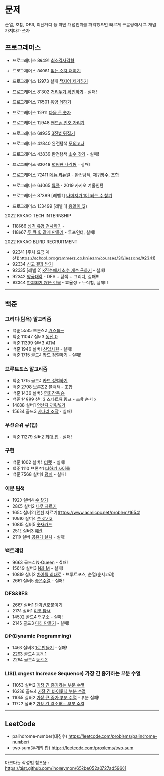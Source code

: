 #  문제

순열, 조합, DFS, 최단거리 등 어떤 개념인지를 파악했으면 빠르게 구글링해서 그 개념 가져다가 쓰자

## 프로그래머스

- 프로그래머스 86491 [최소직사각형](https://programmers.co.kr/learn/courses/30/lessons/86491)
- 프로그래머스 86051 [없는 숫자 더하기](https://programmers.co.kr/learn/courses/30/lessons/86051)
- 프로그래머스 12973 실패 [짝지어 제거하기](https://programmers.co.kr/learn/courses/30/lessons/12973)
- 프로그래머스 81302 [거리두기 확인하기](https://programmers.co.kr/learn/courses/30/lessons/81302)   - 실패!
- 프로그래머스 76501 [음양 더하기](https://programmers.co.kr/learn/courses/30/lessons/76501)
- 프로그래머스 12911 [다음 큰 숫자](https://programmers.co.kr/learn/courses/30/lessons/12911)

- 프로그래머스 12948 [핸드폰 번호 가리기](https://programmers.co.kr/learn/courses/30/lessons/12948)
- 프로그래머스 68935 [3진법 뒤집기](https://programmers.co.kr/learn/courses/30/lessons/68935)

- 프로그래머스 42840 완전탐색 [모의고사](https://programmers.co.kr/learn/courses/30/lessons/42840)
- 프로그래머스 42839 완전탐색 [소수 찾기](https://programmers.co.kr/learn/courses/30/lessons/42839)   - 실패!

- 프로그래머스 62048 [멀쩡한 사각형](https://programmers.co.kr/learn/courses/30/lessons/62048)  - 실패!

- 프로그래머스 72411 [메뉴 리뉴얼](https://programmers.co.kr/learn/courses/30/lessons/72411) - 완전탐색, 재귀함수, 조합

- 프로그래머스 64065 [튜플](https://programmers.co.kr/learn/courses/30/lessons/64065) - 2019 카카오 겨울인턴

- 프로그래머스 87389 [레벨 1] [나머지가 1이 되는 수 찾기](https://school.programmers.co.kr/learn/courses/30/lessons/87389)
- 프로그래머스 133499 [레벨 1] [옹알이 (2)](https://school.programmers.co.kr/learn/courses/30/lessons/133499)


2022 KAKAO TECH INTERNSHIP

- 118666 [성격 유형 검사하기](https://school.programmers.co.kr/learn/courses/30/lessons/118666) - 
- 118667 [두 큐 합 같게 만들기](https://school.programmers.co.kr/learn/courses/30/lessons/118667) - 투포인터, 실패! 

2022 KAKAO BLIND RECRUITMENT

- 92341 [주차 요금 계산])https://school.programmers.co.kr/learn/courses/30/lessons/92341)
- 92334 [신고 결과 받기](https://programmers.co.kr/learn/courses/30/lessons/92334)
- 92335 [레벨 2] [k진수에서 소수 개수 구하기](https://school.programmers.co.kr/learn/courses/30/lessons/92335) - 실패!
- 92342 [양궁대회](https://school.programmers.co.kr/learn/courses/30/lessons/92342) - DFS + 탐색 + 그리디, 실패!!!
- 92344 [파괴되지 않은 건물](https://school.programmers.co.kr/learn/courses/30/lessons/92344) - 효율성 + 누적합, 실패!!! 

------------------------------------------------------------------------------------------------

## 백준

### 그리디(탐욕) 알고리즘

- 백준 5585 브론즈2 [거스름돈](https://www.acmicpc.net/problem/5585)
- 백준 11047 실버3 [동전 0](https://www.acmicpc.net/problem/11047)
- 백준 11399 실버3 [ATM](https://www.acmicpc.net/problem/11399)
- 백준 1946 실버1 [신입사원](https://www.acmicpc.net/problem/1946)  - 실패!
- 백준 1715 골드4 [카드 정렬하기](https://www.acmicpc.net/problem/1715)  - 실패!

### 브루트포스 알고리즘
- 백준 1715 골드4 [카드 정렬하기](https://www.acmicpc.net/problem/1715)
- 백준 2798 브론즈2 [블랙잭](https://www.acmicpc.net/problem/2798)  - 조합
- 백준 1436 실버5 [영화감독 숌](https://www.acmicpc.net/problem/1436)
- 백준 14889 실버2 [스타트와 링크](https://www.acmicpc.net/problem/14889) - 조합 순서 x
- 14888 실버1 [연산자 끼워넣기](https://www.acmicpc.net/problem/14888)
- 15684 골드3 [사다리 조작](https://www.acmicpc.net/problem/15684) - 실패!

### 우선순위 큐(힙)
- 백준 11279 실버2 [최대 힙](https://www.acmicpc.net/problem/11279)    - 실패!

### 구현
- 백준 1002 실버4 [터렛](https://www.acmicpc.net/problem/1002)    - 실패!
- 백준 1110 브론즈1 [더하기 사이클](https://www.acmicpc.net/problem/1110)
- 백준 7568 실버4 [덩치](https://www.acmicpc.net/problem/7568)    - 실패!

### 이분 탐색
- 1920 실버4 [수 찾기](https://www.acmicpc.net/problem/1920)
- 2805 실버2 [나무 자르기](https://www.acmicpc.net/problem/2805)
- 1654 실버2 [랜선 자르기(https://www.acmicpc.net/problem/1654)
- 10816 실버4 [수 찾기2](https://www.acmicpc.net/problem/10816)
- 10815 실버5 [숫자카드](https://www.acmicpc.net/problem/10815)
- 2512 실버3 [예산](https://www.acmicpc.net/problem/2512)
- 2110 실버 [공유기 설치](https://www.acmicpc.net/problem/2110)    - 실패!

### 백트래킹
- 9663 골드4 [N-Queen](https://www.acmicpc.net/problem/9663)  - 실패!
- 15649 실버3 [N과 M](https://www.acmicpc.net/problem/15649) - 실패!
- 10819 실버2 [차이를 최대로](https://www.acmicpc.net/problem/10819) - 브루트포스, 순열(순서고려)
- 2661 실버5 [좋은수열](https://www.acmicpc.net/problem/2661) - 실패!

### DFS&BFS
- 2667 실버1 [단지번호붙이기](https://www.acmicpc.net/problem/2667)
- 2178 실버1 [미로 탐색](https://www.acmicpc.net/problem/2178)
- 14502 골드4 [연구소](https://www.acmicpc.net/problem/14502)    - 실패!
- 2146 골드3 [다리 만들기](https://www.acmicpc.net/problem/2146)   - 실패!

### DP(Dynamic Programming)
- 1463 실버3 [1로 만들기](https://www.acmicpc.net/problem/1463)   - 실패!
- 2293 골드4 [동전 1](https://www.acmicpc.net/problem/2293)     
- 2294 골드4 [동전 2](https://www.acmicpc.net/problem/2294)

### LIS(Longest Increase Sequence) 가장 긴 증가하는 부분 수열
- 11053 실버2 [가장 긴 증가하는 부분 수열](https://www.acmicpc.net/problem/11053)
- 16236 골드4 [가장 긴 바이토닉 부분 수열](https://www.acmicpc.net/problem/11054)
- 11055 실버2 [가장 큰 증가 부분 수열](https://www.acmicpc.net/problem/11055) - 부분 실패!
- 11722 실버2 [가장 긴 감소하는 부분 수열](https://www.acmicpc.net/problem/11722)

------------------------------------------------------------------------------------------------

## LeetCode

- palindrome-number(대칭수) https://leetcode.com/problems/palindrome-number/
- two-sum(두개의 합)  https://leetcode.com/problems/two-sum




------------------------------------------------------------------------------------------------
마크다운 작성법 참조용 : https://gist.github.com/ihoneymon/652be052a0727ad59601

